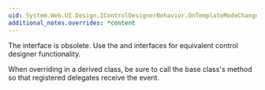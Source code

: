 ```yaml
---
uid: System.Web.UI.Design.IControlDesignerBehavior.OnTemplateModeChanged
additional_notes.overrides: *content
---
```


<p>
      <block subset="none" type="note">
        <p>  
 The <xref href="System.Web.UI.Design.IControlDesignerBehavior"></xref> interface is obsolete. Use the <xref href="System.Web.UI.Design.IControlDesignerTag"></xref> and <xref href="System.Web.UI.Design.IControlDesignerView"></xref> interfaces for equivalent control designer functionality.  
  
</p>
      </block>  
  
 When overriding <xref href="System.Web.UI.Design.IControlDesignerBehavior.OnTemplateModeChanged"></xref> in a derived class, be sure to call the base class's <xref href="System.Web.UI.Design.IControlDesignerBehavior.OnTemplateModeChanged"></xref> method so that registered delegates receive the event.</p>


